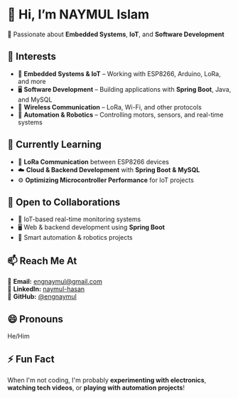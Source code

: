 # 👋 Hi, I’m NAYMUL Islam  
🚀 Passionate about **Embedded Systems**, **IoT**, and **Software Development**  

## 👀 Interests  
- 🔌 **Embedded Systems & IoT** – Working with ESP8266, Arduino, LoRa, and more  
- 🖥️ **Software Development** – Building applications with **Spring Boot**, Java, and MySQL  
- 📡 **Wireless Communication** – LoRa, Wi-Fi, and other protocols  
- 🤖 **Automation & Robotics** – Controlling motors, sensors, and real-time systems  

## 🌱 Currently Learning  
- 📡 **LoRa Communication** between ESP8266 devices  
- ☁️ **Cloud & Backend Development** with **Spring Boot & MySQL**  
- ⚙️ **Optimizing Microcontroller Performance** for IoT projects  

## 💞️ Open to Collaborations  
- 📡 IoT-based real-time monitoring systems  
- 🖥️ Web & backend development using **Spring Boot**  
- 🤖 Smart automation & robotics projects  

## 📫 Reach Me At  
📩 **Email:** engnaymul@gmail.com  
💼 **LinkedIn:** [naymul-hasan](https://www.linkedin.com/in/naymul-hasan)  
📡 **GitHub:** [@engnaymul](https://github.com/engnaymul)  

## 😄 Pronouns  
He/Him  

## ⚡ Fun Fact  
When I'm not coding, I'm probably **experimenting with electronics**, **watching tech videos**, or **playing with automation projects**!  

